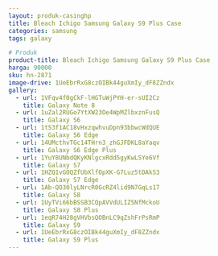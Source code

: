 ```yaml
---
layout: produk-casinghp
title: Bleach Ichigo Samsung Galaxy S9 Plus Case
categories: samsung
tags: galaxy

# Produk
product-title: Bleach Ichigo Samsung Galaxy S9 Plus Case
harga: 90000
sku: hn-2871
image-drive: 1UeEbrRxG8czOIBk44guXmIy_dF8ZZndx
gallery:
  - url: 1VFqv4f0gCkF-lHGTuWjPYH-er-sUI2Cz
    title: Galaxy Note 8
  - url: 1uZal2RUGo7YtXW23Oe4WpMZlbxznFusQ
    title: Galaxy S6
  - url: 1tS3f1AC18vHxzqwhvuDpn93bbwcWdQUE
    title: Galaxy S6 Edge
  - url: 14UMcthvTGc14THrn3_zhGJFDKL8aYaqv
    title: Galaxy S6 Edge Plus
  - url: 1YuY8UNbdQKyKNlgcxRdd5gyKwLSYe6Vf
    title: Galaxy S7
  - url: 1HZQ1vGOQZfUbXlfOpXK-G7Luz5tDAkS3
    title: Galaxy S7 Edge
  - url: 1Ab-QO30lyLNrcR0GcRZ4lid9N7GqLs17
    title: Galaxy S8
  - url: 1UyTVi66bBSSB3CQpAVVdULIZ5NfMckoU
    title: Galaxy S8 Plus
  - url: 1eqR74H28gVHVbsQOBnLC9qZshFrPsRmP
    title: Galaxy S9
  - url: 1UeEbrRxG8czOIBk44guXmIy_dF8ZZndx
    title: Galaxy S9 Plus
---
```

